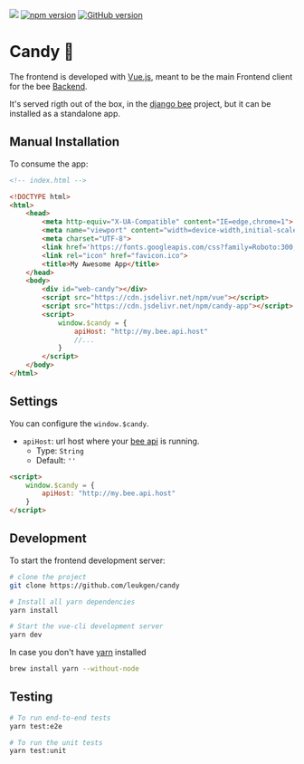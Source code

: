 [![](https://data.jsdelivr.com/v1/package/npm/candy-app/badge)](https://www.jsdelivr.com/package/npm/candy-app) [![npm version](https://badge.fury.io/js/candy-app.svg)](https://badge.fury.io/js/candy-app) [![GitHub version](https://badge.fury.io/gh/leukgen%2Fcandy.svg)](https://badge.fury.io/gh/leukgen%2Fcandy)

# Candy 🍬

The frontend is developed with [Vue.js], meant to be the main Frontend client for the bee [Backend](guides/api).

It's served rigth out of the box, in the [django bee] project, but it can be installed as a standalone app.

## Manual Installation

To consume the app:

```html
<!-- index.html -->

<!DOCTYPE html>
<html>
    <head>
        <meta http-equiv="X-UA-Compatible" content="IE=edge,chrome=1">
        <meta name="viewport" content="width=device-width,initial-scale=1">
        <meta charset="UTF-8">
        <link href='https://fonts.googleapis.com/css?family=Roboto:300,400,500,700|Material+Icons' rel="stylesheet" type="text/css">
        <link rel="icon" href="favicon.ico">
        <title>My Awesome App</title>
    </head>
    <body>
        <div id="web-candy"></div>
        <script src="https://cdn.jsdelivr.net/npm/vue"></script>
        <script src="https://cdn.jsdelivr.net/npm/candy-app"></script>
        <script>
            window.$candy = {
                apiHost: "http://my.bee.api.host"
                //...
            }
        </script>
    </body>
</html>
```

## Settings

You can configure the `window.$candy`.

* `apiHost`: url host where your [bee api](guides/api) is running.
    * Type: `String`
    * Default: `''`

```html
<script>
    window.$candy = {
        apiHost: "http://my.bee.api.host"
    }
</script>
```

## Development

To start the frontend development server:

```bash
# clone the project
git clone https://github.com/leukgen/candy

# Install all yarn dependencies
yarn install

# Start the vue-cli development server
yarn dev
```

In case you don't have [yarn] installed
```bash
brew install yarn --without-node
```

## Testing


```bash
# To run end-to-end tests
yarn test:e2e

# To run the unit tests
yarn test:unit
```

[Vue.js]: https://vuejs.org/
[django bee]: https://github.com/leukgen/django-bee
[web-components]: https://www.sitepen.com/blog/2018/07/06/web-components-in-2018/
[yarn]: https://yarnpkg.com/en/docs/install#mac-stable
